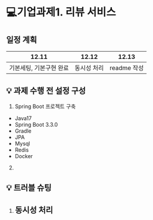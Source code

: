 # 💻기업과제1. 리뷰 서비스
## 일정 계획
|12.11|12.12|12.13|
|:---:|:---:|:---:|
|기본세팅, 기본구현 완료|동시성 처리|readme 작성|

## 💡 과제 수행 전 설정 구성
1) Spring Boot 프로젝트 구축
- Java17
- Spring Boot 3.3.0
- Gradle
- JPA
- Mysql
- Redis
- Docker
2) 
## 💡 트러블 슈팅
1) 동시성 처리
   - 
